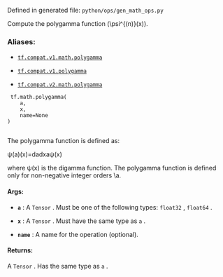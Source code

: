 

Defined in generated file:  `python/ops/gen_math_ops.py` 

Compute the polygamma function \(\psi^{(n)}(x)\).



### Aliases:

- [ `tf.compat.v1.math.polygamma` ](/api_docs/python/tf/math/polygamma)

- [ `tf.compat.v1.polygamma` ](/api_docs/python/tf/math/polygamma)

- [ `tf.compat.v2.math.polygamma` ](/api_docs/python/tf/math/polygamma)



```
 tf.math.polygamma(
    a,
    x,
    name=None
)
 
```

The polygamma function is defined as:

ψ(a)(x)=dadxaψ(x)

where ψ(x) is the digamma function.
The polygamma function is defined only for non-negative integer orders \a\.



#### Args:

- **`a`** : A  `Tensor` . Must be one of the following types:  `float32` ,  `float64` .

- **`x`** : A  `Tensor` . Must have the same type as  `a` .

- **`name`** : A name for the operation (optional).



#### Returns:
A  `Tensor` . Has the same type as  `a` .

